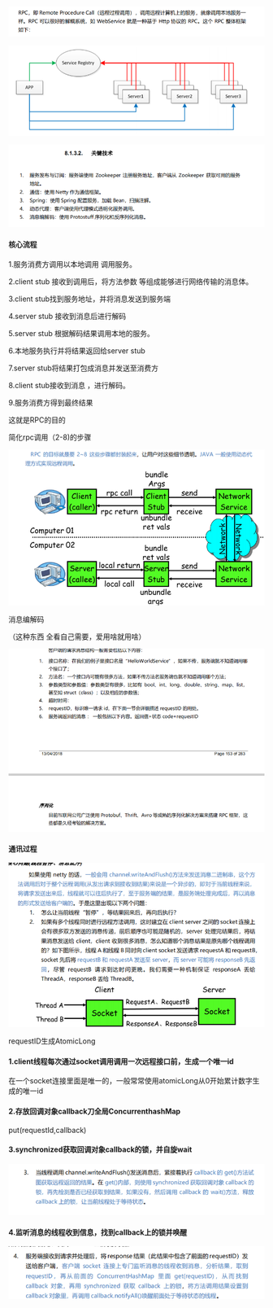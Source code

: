 ![image-20210226093823797](assets/image-20210226093823797.png)

![image-20210226093813780](assets/image-20210226093813780.png)

![image-20210226093839551](assets/image-20210226093839551.png)

#### 核心流程

1.服务消费方调用以本地调用 调用服务。

2.client stub 接收到调用后，将方法参数 等组成能够进行网络传输的消息体。

3.client stub找到服务地址，并将消息发送到服务端

4.server stub 接收到消息后进行解码

5.server stub 根据解码结果调用本地的服务。

6.本地服务执行并将结果返回给server stub

7.server stub将结果打包成消息并发送至消费方

8.client stub接收到消息 ，进行解码。

9.服务消费方得到最终结果 

这就是RPC的目的

简化rpc调用（2-8)的步骤

![image-20210226094308921](assets/image-20210226094308921.png)

消息编解码

（这种东西  全看自己需要，爱用啥就用啥）

![image-20210226094455560](assets/image-20210226094455560.png)

#### 通讯过程

![image-20210226094651859](assets/image-20210226094651859.png)

requestID生成AtomicLong

#### 1.client线程每次通过socket调用调用一次远程接口前，生成一个唯一id

在一个socket连接里面是唯一的，一般常常使用atomicLong从0开始累计数字生成的唯一id

#### 2.存放回调对象callback刀全局ConcurrenthashMap

put(requestId,callback)

#### 3.synchronized获取回调对象callback的锁，并自旋wait

![image-20210226094917647](assets/image-20210226094917647.png)

#### 4.监听消息的线程收到信息，找到callback上的锁并唤醒

![image-20210226095021788](assets/image-20210226095021788.png)